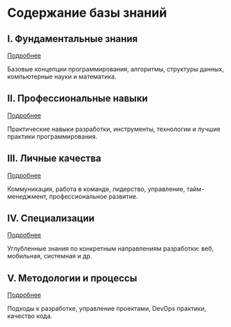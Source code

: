 # Содержание базы знаний

## I. Фундаментальные знания
[Подробнее](/fundamentals/index.md)

Базовые концепции программирования, алгоритмы, структуры данных, компьютерные науки и математика.

## II. Профессиональные навыки
[Подробнее](/professional/index.md)

Практические навыки разработки, инструменты, технологии и лучшие практики программирования.

## III. Личные качества
[Подробнее](/soft-skills/index.md)

Коммуникация, работа в команде, лидерство, управление, тайм-менеджмент, профессиональное развитие.

## IV. Специализации
[Подробнее](/specializations/index.md)

Углубленные знания по конкретным направлениям разработки: веб, мобильная, системная и др.

## V. Методологии и процессы
[Подробнее](/methodologies/index.md)

Подходы к разработке, управление проектами, DevOps практики, качество кода.
